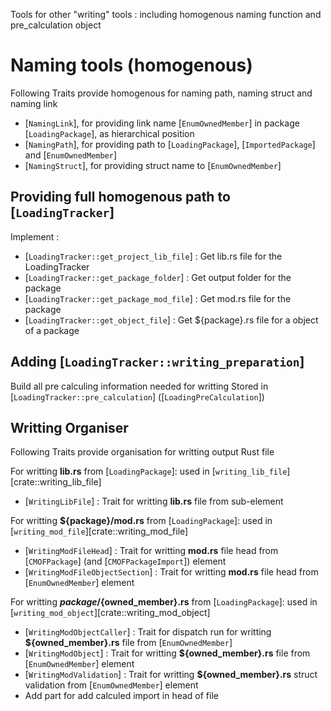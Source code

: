 Tools for other "writing" tools : including homogenous naming function and pre_calculation object

# Naming tools (homogenous)

Following Traits provide homogenous for naming path, naming struct and naming link
 - [`NamingLink`], for providing link name [`EnumOwnedMember`] in package [`LoadingPackage`], as hierarchical position
 - [`NamingPath`], for providing path to [`LoadingPackage`], [`ImportedPackage`] and [`EnumOwnedMember`]
 - [`NamingStruct`], for providing struct name to [`EnumOwnedMember`]

## Providing full homogenous path to [`LoadingTracker`]

Implement :
 - [`LoadingTracker::get_project_lib_file`] : Get lib.rs file for the LoadingTracker
 - [`LoadingTracker::get_package_folder`] : Get output folder for the package
 - [`LoadingTracker::get_package_mod_file`] : Get mod.rs file for the package
 - [`LoadingTracker::get_object_file`] : Get ${package}.rs file for a object of a package

## Adding [`LoadingTracker::writing_preparation`]

Build all pre calculing information needed for writting
Stored in [`LoadingTracker::pre_calculation`] ([`LoadingPreCalculation`])

## Writting Organiser

Following Traits provide organisation for writting output Rust file

For writting __lib.rs__ from [`LoadingPackage`]: used in [`writing_lib_file`][crate::writing_lib_file]
 - [`WritingLibFile`] : Trait for writting __lib.rs__ file from sub-element


For writting __${package}/mod.rs__ from [`LoadingPackage`]: used in [`writing_mod_file`][crate::writing_mod_file]
 - [`WritingModFileHead`] : Trait for writting __mod.rs__ file head from [`CMOFPackage`] (and [`CMOFPackageImport`]) element
 - [`WritingModFileObjectSection`] : Trait for writting __mod.rs__ file head from [`EnumOwnedMember`] element

For writting __${package}/${owned_member}.rs__ from [`LoadingPackage`]: used in [`writing_mod_object`][crate::writing_mod_object]
 - [`WritingModObjectCaller`] : Trait for dispatch run for writting __${owned_member}.rs__ file from [`EnumOwnedMember`]
 - [`WritingModObject`] : Trait for writting __${owned_member}.rs__ file from [`EnumOwnedMember`] element
 - [`WritingModValidation`] : Trait for writting __${owned_member}.rs__ struct validation from [`EnumOwnedMember`] element
 - Add part for add calculed import in head of file
